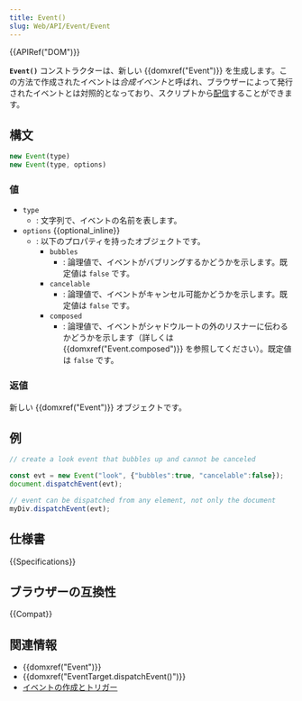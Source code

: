 ```yaml
---
title: Event()
slug: Web/API/Event/Event
---
```


{{APIRef("DOM")}}

**`Event()`** コンストラクターは、新しい {{domxref("Event")}} を生成します。この方法で作成されたイベントは*合成イベント*と呼ばれ、ブラウザーによって発行されたイベントとは対照的となっており、スクリプトから[配信](/ja/docs/Web/Events/Creating_and_triggering_events)することができます。

## 構文

```js
new Event(type)
new Event(type, options)
```

### 値

- `type`
  - : 文字列で、イベントの名前を表します。
- `options` {{optional_inline}}
  - : 以下のプロパティを持ったオブジェクトです。
    - `bubbles`
      - : 論理値で、イベントがバブリングするかどうかを示します。既定値は `false` です。
    - `cancelable`
      - : 論理値で、イベントがキャンセル可能かどうかを示します。既定値は `false` です。
    - `composed`
      - : 論理値で、イベントがシャドウルートの外のリスナーに伝わるかどうかを示します（詳しくは {{domxref("Event.composed")}} を参照してください）。既定値は `false` です。

### 返値

新しい {{domxref("Event")}} オブジェクトです。

## 例

```js
// create a look event that bubbles up and cannot be canceled

const evt = new Event("look", {"bubbles":true, "cancelable":false});
document.dispatchEvent(evt);

// event can be dispatched from any element, not only the document
myDiv.dispatchEvent(evt);
```

## 仕様書

{{Specifications}}

## ブラウザーの互換性

{{Compat}}

## 関連情報

- {{domxref("Event")}}
- {{domxref("EventTarget.dispatchEvent()")}}
- [イベントの作成とトリガー](/ja/docs/Web/Events/Creating_and_triggering_events)
